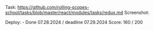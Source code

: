 Task:  https://github.com/rolling-scopes-school/tasks/blob/master/react/modules/tasks/redux.md
Screenshot:

Deploy: -
Done 07.28.2024 / deadline 07.29.2024
Score: 160 / 200
